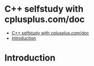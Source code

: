 # C++ selfstudy with cplusplus.com/doc

- [C++ selfstudy with cplusplus.com/doc](#c-selfstudy-with-cpluspluscomdoc)
- [Introduction](#introduction)


# Introduction 